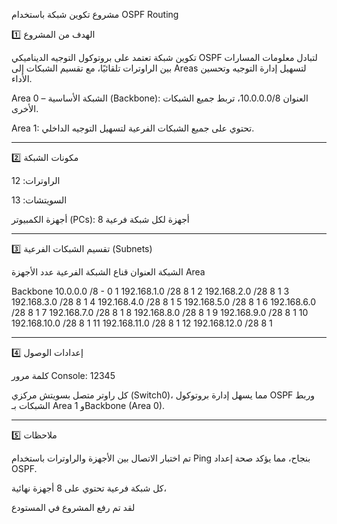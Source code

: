 

مشروع تكوين شبكة باستخدام OSPF Routing

1️⃣ الهدف من المشروع

تكوين شبكة تعتمد على بروتوكول التوجيه الديناميكي OSPF لتبادل معلومات المسارات بين الراوترات تلقائيًا، مع تقسيم الشبكات إلى Areas لتسهيل إدارة التوجيه وتحسين الأداء.

Area 0 – الشبكة الأساسية (Backbone): العنوان 10.0.0.0/8، تربط جميع الشبكات الأخرى.

Area 1: تحتوي على جميع الشبكات الفرعية لتسهيل التوجيه الداخلي.


---

2️⃣ مكونات الشبكة

الراوترات: 12

السويتشات: 13

أجهزة الكمبيوتر (PCs): 8 أجهزة لكل شبكة فرعية



---

3️⃣ تقسيم الشبكات الفرعية (Subnets)

الشبكة	العنوان	قناع الشبكة الفرعية	عدد الأجهزة	Area

Backbone	10.0.0.0	/8	-	0
1	192.168.1.0	/28	8	1
2	192.168.2.0	/28	8	1
3	192.168.3.0	/28	8	1
4	192.168.4.0	/28	8	1
5	192.168.5.0	/28	8	1
6	192.168.6.0	/28	8	1
7	192.168.7.0	/28	8	1
8	192.168.8.0	/28	8	1
9	192.168.9.0	/28	8	1
10	192.168.10.0	/28	8	1
11	192.168.11.0	/28	8	1
12	192.168.12.0	/28	8	1



---

4️⃣ إعدادات الوصول

كلمة مرور Console: 12345

كل راوتر متصل بسويتش مركزي (Switch0)، مما يسهل إدارة بروتوكول OSPF وربط الشبكات بـ Area 1 وBackbone (Area 0).



---

5️⃣ ملاحظات

تم اختبار الاتصال بين الأجهزة والراوترات باستخدام Ping بنجاح، مما يؤكد صحة إعداد OSPF.

كل شبكة فرعية تحتوي على 8 أجهزة نهائية،

لقد تم رفع المشروع في المستودع  
